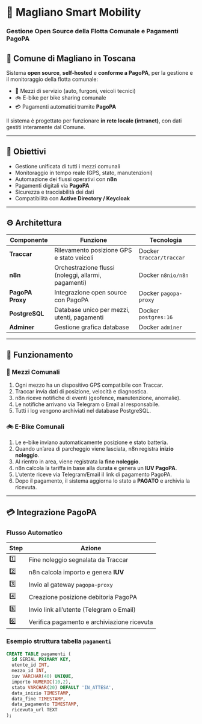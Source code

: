 # 🚗 Magliano Smart Mobility  
### Gestione Open Source della Flotta Comunale e Pagamenti PagoPA

## 📍 Comune di Magliano in Toscana
Sistema **open source**, **self-hosted** e **conforme a PagoPA**, per la gestione e il monitoraggio della flotta comunale:
- 🚗 Mezzi di servizio (auto, furgoni, veicoli tecnici)  
- 🚲 E-bike per bike sharing comunale  
- 💳 Pagamenti automatici tramite **PagoPA**

Il sistema è progettato per funzionare **in rete locale (intranet)**, con dati gestiti interamente dal Comune.

---

## 🎯 Obiettivi
- Gestione unificata di tutti i mezzi comunali
- Monitoraggio in tempo reale (GPS, stato, manutenzioni)
- Automazione dei flussi operativi con **n8n**
- Pagamenti digitali via **PagoPA**
- Sicurezza e tracciabilità dei dati
- Compatibilità con **Active Directory / Keycloak**

---

## ⚙️ Architettura

| Componente | Funzione | Tecnologia |
|-------------|-----------|------------|
| **Traccar** | Rilevamento posizione GPS e stato veicoli | Docker `traccar/traccar` |
| **n8n** | Orchestrazione flussi (noleggi, allarmi, pagamenti) | Docker `n8nio/n8n` |
| **PagoPA Proxy** | Integrazione open source con PagoPA | Docker `pagopa-proxy` |
| **PostgreSQL** | Database unico per mezzi, utenti, pagamenti | Docker `postgres:16` |
| **Adminer** | Gestione grafica database | Docker `adminer` |

---

## 🧭 Funzionamento

### 🚗 Mezzi Comunali
1. Ogni mezzo ha un dispositivo GPS compatibile con Traccar.  
2. Traccar invia dati di posizione, velocità e diagnostica.  
3. n8n riceve notifiche di eventi (geofence, manutenzione, anomalie).  
4. Le notifiche arrivano via Telegram o Email al responsabile.  
5. Tutti i log vengono archiviati nel database PostgreSQL.

### 🚲 E-Bike Comunali
1. Le e-bike inviano automaticamente posizione e stato batteria.  
2. Quando un’area di parcheggio viene lasciata, n8n registra **inizio noleggio**.  
3. Al rientro in area, viene registrata la **fine noleggio**.  
4. n8n calcola la tariffa in base alla durata e genera un **IUV PagoPA**.  
5. L’utente riceve via Telegram/Email il link di pagamento PagoPA.  
6. Dopo il pagamento, il sistema aggiorna lo stato a **PAGATO** e archivia la ricevuta.

---

## 💳 Integrazione PagoPA

### Flusso Automatico
| Step | Azione |
|------|---------|
| 1️⃣ | Fine noleggio segnalata da Traccar |
| 2️⃣ | n8n calcola importo e genera **IUV** |
| 3️⃣ | Invio al gateway `pagopa-proxy` |
| 4️⃣ | Creazione posizione debitoria PagoPA |
| 5️⃣ | Invio link all’utente (Telegram o Email) |
| 6️⃣ | Verifica pagamento e archiviazione ricevuta |

### Esempio struttura tabella `pagamenti`
```sql
CREATE TABLE pagamenti (
  id SERIAL PRIMARY KEY,
  utente_id INT,
  mezzo_id INT,
  iuv VARCHAR(40) UNIQUE,
  importo NUMERIC(10,2),
  stato VARCHAR(20) DEFAULT 'IN_ATTESA',
  data_inizio TIMESTAMP,
  data_fine TIMESTAMP,
  data_pagamento TIMESTAMP,
  ricevuta_url TEXT
);
